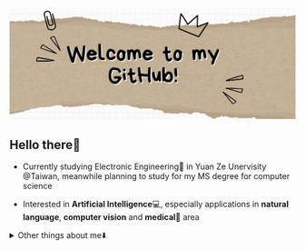 ![](https://github.com/FSChuang/FSChuang/blob/main/image/githubProfile_1.jpg)

## Hello there👋
- Currently studying Electronic Engineering🔬 in Yuan Ze Unervisity @Taiwan, meanwhile planning to study for my MS degree for computer science

- Interested in **Artificial Intelligence**💻, especially applications in **natural language**, **computer vision** and **medical**💊 area

<details>
    <summary> Other things about me⬇️</summary>
    <br>
    <p align="center">
        <img align="center" src="https://github-readme-stats.vercel.app/api/top-langs/?username=FSChuang&hide_langs_below=1&theme=default&line_height=27&layout=compact" />
    </p>
